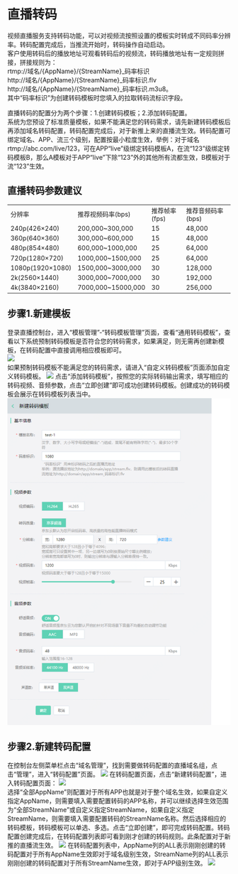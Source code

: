 # 直播转码

视频直播服务支持转码功能，可以对视频流按照设置的模板实时转成不同码率分辨率。转码配置完成后，当推流开始时，转码操作自动启动。   
客户使用转码后的播放地址可观看转码后的视频流，转码播放地址有一定规则拼接，拼接规则为：  
rtmp://域名/{AppName}/{StreamName}_码率标识  
http://域名/{AppName}/{StreamName}_码率标识.flv  
http://域名/{AppName}/{StreamName}_码率标识.m3u8。  
其中“码率标识”为创建转码模板时您填入的拉取转码流标识字段。  

直播转码的配置分为两个步骤：1.创建转码模板；2.添加转码配置。   
系统为您预设了标准质量模板，如果不能满足您的转码需求，请先新建转码模板后再添加域名转码配置，转码配置完成后，对于新推上来的直播流生效。转码配置可绑定域名、APP、流三个级别，配置按最小粒度生效，举例：对于域名rtmp://abc.com/live/123，可在APP“live”级绑定转码模板A，在流“123”级绑定转码模板B，那么A模板对于APP“live”下除“123”外的其他所有流都生效，B模板对于流“123”生效。  
  
## 直播转码参数建议  

<table>
<tr>
    <td>分辨率<br/>
    <td>推荐视频码率(bps)</td>
    <td>推荐帧率(fps)</td>
    <td>推荐音频码率(bps)</td>
</tr>
<tr>
    <td>240p(426×240)<br/>
    <td>200,000~300,000</td>
    <td>15</td>
    <td>48,000</td>
</tr>
<tr>
    <td>360p(640×360)<br/>
    <td>300,000~600,000</td>
    <td>15</td>
    <td>48,000</td>
</tr>
<tr>
    <td>480p(854×480)<br/>
    <td>600,000~1000,000</td>
    <td>25</td>
    <td>64,000</td>
<tr>
    <td>720p(1280×720)<br/>
    <td>1000,000~1500,000</td>
    <td>25</td>
    <td>64,000</td>
</tr> 
<tr>
    <td>1080p(1920×1080)<br/>
    <td>1500,000~3000,000</td>
    <td>30</td>
    <td>128,000</td>
</tr>
<tr>
    <td>2k(2560×1440)<br/>
    <td>3000,000~7000,000</td>
    <td>30</td>
    <td>192,000</td>
</tr>
<tr>
    <td>4k(3840×2160)<br/>
    <td>7000,000~15000,000</td>
    <td>30</td>
    <td>256,000</td>
</tr>  
</table>
  
## 步骤1.新建模板

登录直播控制台，进入“模板管理”-“转码模板管理”页面，查看“通用转码模板”，查看以下系统预制转码模板是否符合您的转码需求，如果满足，则无需再创建新模板，在转码配置中直接调用相应模板即可。   
![](https://github.com/jdcloudcom/cn/blob/cn-Live-Video/image/live-video/9%E6%96%B0%E5%BB%BA%E8%BD%AC%E7%A0%81%E6%A8%A1%E6%9D%BF%E9%9C%80%E4%BF%AE%E6%94%B9.png)  
如果预制转码模板不能满足您的转码需求，请进入“自定义转码模板”页面添加自定义转码模板。
![](https://github.com/jdcloudcom/cn/blob/cn-Live-Video/image/live-video/10%E6%96%B0%E5%BB%BA%E8%BD%AC%E7%A0%81%E6%A8%A1%E6%9D%BF.png)
点击“添加转码模板”，按照您的实际转码输出需求，填写相应的转码视频、音频参数，点击“立即创建”即可成功创建转码模板。创建成功的转码模板会展示在转码模板列表当中。  
![](https://github.com/jdcloudcom/cn/blob/cn-Live-Video/image/live-video/11%E6%96%B0%E5%BB%BA%E8%BD%AC%E7%A0%81%E6%A8%A1%E6%9D%BF.png) 

## 步骤2.新建转码配置  

在控制台左侧菜单栏点击“域名管理”，找到需要做转码配置的直播域名组，点击“管理”，进入“转码配置”页面。
![](https://github.com/jdcloudcom/cn/blob/cn-Live-Video/image/live-video/12%E6%96%B0%E5%BB%BA%E8%BD%AC%E7%A0%81%E9%85%8D%E7%BD%AE.png)
在转码配置页面，点击“新建转码配置”，进入转码配置页面：
![](https://github.com/jdcloudcom/cn/blob/cn-Live-Video/image/live-video/13%E6%96%B0%E5%BB%BA%E8%BD%AC%E7%A0%81%E9%85%8D%E7%BD%AE.png)  
选择“全部AppName”则配置对于所有APP也就是对于整个域名生效，如果自定义指定AppName，则需要填入需要配置转码的APP名称，并可以继续选择生效范围为“全部StreamName”或自定义指定StreamName，如果自定义指定StreamName，则需要填入需要配置转码的StreamName名称。然后选择相应的转码模板，转码模板可以单选、多选。点击“立即创建”，即可完成转码配置。转码配置创建完成后，在转码配置列表即可看到刚才创建的转码规则。此条配置对于新推的直播流生效。
![](https://github.com/jdcloudcom/cn/blob/cn-Live-Video/image/live-video/14%E6%96%B0%E5%BB%BA%E8%BD%AC%E7%A0%81%E9%85%8D%E7%BD%AE.png) 
在转码配置列表中，AppName列的ALL表示刚刚创建的转码配置对于所有AppName生效即对于域名级别生效，StreamName列的ALL表示刚刚创建的转码配置对于所有StreamName生效，即对于APP级别生效。
![](https://github.com/jdcloudcom/cn/blob/cn-Live-Video/image/live-video/15%E6%96%B0%E5%BB%BA%E8%BD%AC%E7%A0%81%E9%85%8D%E7%BD%AE.png) 

